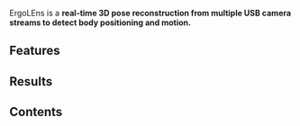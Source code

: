 ErgoLEns is a **real-time 3D pose reconstruction from multiple USB camera streams to detect body positioning and motion.**






## Features 






## Results





## Contents








